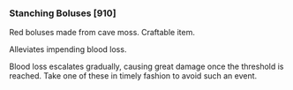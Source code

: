 ### Stanching Boluses [910]

Red boluses made from cave moss. Craftable item.

Alleviates impending blood loss.

Blood loss escalates gradually, causing great damage once the threshold is reached. Take one of these in timely fashion to avoid such an event.